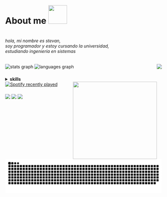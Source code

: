
### <h1>About me <img src="https://media.tenor.com/hW_mTYy_zS4AAAAi/gojo-satoru.gif" height ="60" width = "60"/><h1/>

###
<h6 align="left">hola, mi nombre es stevan, <br/> soy programador y estoy cursando la universidad,<br/> estudiando ingeniería en sistemas</h6>

###

<div align="left">
  <img src="https://github-readme-stats.vercel.app/api?username=stevan23k&hide_title=true&hide_rank=false&show_icons=false&include_all_commits=true&count_private=true&disable_animations=false&theme=dracula&locale=es&hide_border=true" height="150" alt="stats graph"  />
  <img src="https://github-readme-stats.vercel.app/api/top-langs?username=stevan23k&locale=es&hide_title=false&layout=compact&card_width=250&langs_count=5&theme=dracula&hide_border=true" height="150" alt="languages graph"  />
  <img align="right" height="150" src="https://media.tenor.com/VOQM9bXxYdQAAAAi/anime.gif"  />
</div>

###
<details>
  <summary><b>skills</b></summary>
<div>
  
  [![My Skills](https://skillicons.dev/icons?i=html,css,python,js,java,nodejs,npm)](https://skillicons.dev)
  
</div>

  <summary><b>db</b></summary>
<div>
  
  [![My Skills](https://skillicons.dev/icons?i=postgres,mongodb,mysql)](https://skillicons.dev)
  
</div>

  <summary><b>text</b></summary>
<div>
  
  [![My Skills](https://skillicons.dev/icons?i=vim,obsidian,neovim,notion)](https://skillicons.dev)
  
</div>
</details>
<div align="left">
  <a href="https://open.spotify.com/user/esteproo">
    <img src="https://spotify-recently-played-readme.vercel.app/api?user=esteproo&count=3&unique=false" alt="Spotify recently played"  />
  </a>
  <img align="right" src = "https://media1.tenor.com/m/3tvVB2VMVm8AAAAC/cute-anime.gif" height="250" width="270" />
</div>

###

###

<a href="https://github.com/stevan23k">
  <img src="https://img.shields.io/badge/github-%2324292e.svg?&style=for-the-badge&logo=github&logoColor=white alt=github style="margin-bottom: 5px;" /></a> 
  <a href="https://instagram.com/stevan23k">
  <img src="https://img.shields.io/badge/instagram-%23000000.svg?&style=for-the-badge&logo=instagram&logoColor=white alt=instagram style="margin-bottom: 5px;" /></a>
  <a href="https://www.youtube.com/@mariane124">
  <img src="https://img.shields.io/badge/youtube-%23EE4831.svg?&style=for-the-badge&logo=youtube&logoColor=white alt=youtube style="margin-bottom: 5px;" /></a> 

###

###

<br clear="both">

<img src="https://raw.githubusercontent.com/stevan23k/stevan23k/output/snake.svg" alt="Snake animation" />

###
